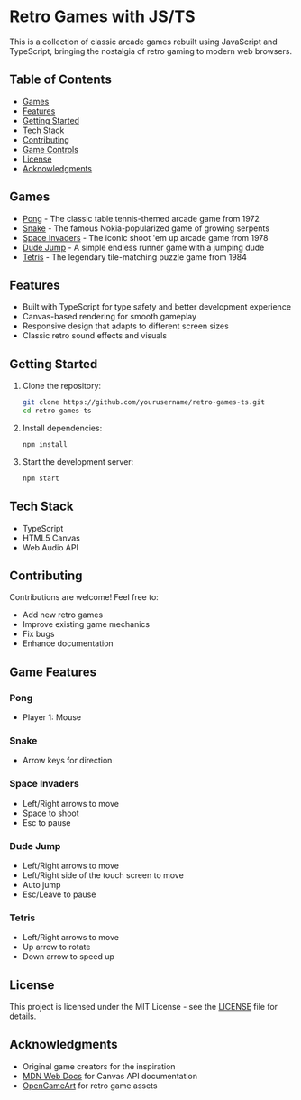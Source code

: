 # Retro Games with JS/TS

This is a collection of classic arcade games rebuilt using JavaScript and TypeScript, bringing the nostalgia of retro gaming to modern web browsers.

## Table of Contents

- [Games](#games)
- [Features](#features)
- [Getting Started](#getting-started)
- [Tech Stack](#tech-stack)
- [Contributing](#contributing)
- [Game Controls](#game-controls)
- [License](#license)
- [Acknowledgments](#acknowledgments)

## Games

- [Pong](./games/pong) - The classic table tennis-themed arcade game from 1972
- [Snake](./games/snake) - The famous Nokia-popularized game of growing serpents
- [Space Invaders](./games/space-invaders) - The iconic shoot 'em up arcade game from 1978
- [Dude Jump](./games/dude-jump) - A simple endless runner game with a jumping dude
- [Tetris](./games/tetris) - The legendary tile-matching puzzle game from 1984

## Features

- Built with TypeScript for type safety and better development experience
- Canvas-based rendering for smooth gameplay
- Responsive design that adapts to different screen sizes
- Classic retro sound effects and visuals

## Getting Started

1. Clone the repository:

    ```bash
    git clone https://github.com/yourusername/retro-games-ts.git
    cd retro-games-ts
    ```

2. Install dependencies:

    ```bash
    npm install
    ```

3. Start the development server:

    ```bash
    npm start
    ```

## Tech Stack

- TypeScript
- HTML5 Canvas
- Web Audio API

## Contributing

Contributions are welcome! Feel free to:

- Add new retro games
- Improve existing game mechanics
- Fix bugs
- Enhance documentation

## Game Features

### Pong

- Player 1: Mouse

### Snake

- Arrow keys for direction

### Space Invaders

- Left/Right arrows to move
- Space to shoot
- Esc to pause

### Dude Jump

- Left/Right arrows to move
- Left/Right side of the touch screen to move
- Auto jump
- Esc/Leave to pause

### Tetris

- Left/Right arrows to move
- Up arrow to rotate
- Down arrow to speed up

## License

This project is licensed under the MIT License - see the [LICENSE](./LICENSE) file for details.

## Acknowledgments

- Original game creators for the inspiration
- [MDN Web Docs](https://developer.mozilla.org) for Canvas API documentation
- [OpenGameArt](https://opengameart.org) for retro game assets
